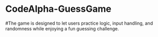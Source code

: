 # CodeAlpha-GuessGame
#The game is designed to let users practice logic, input handling, and randomness while enjoying a fun guessing challenge.

